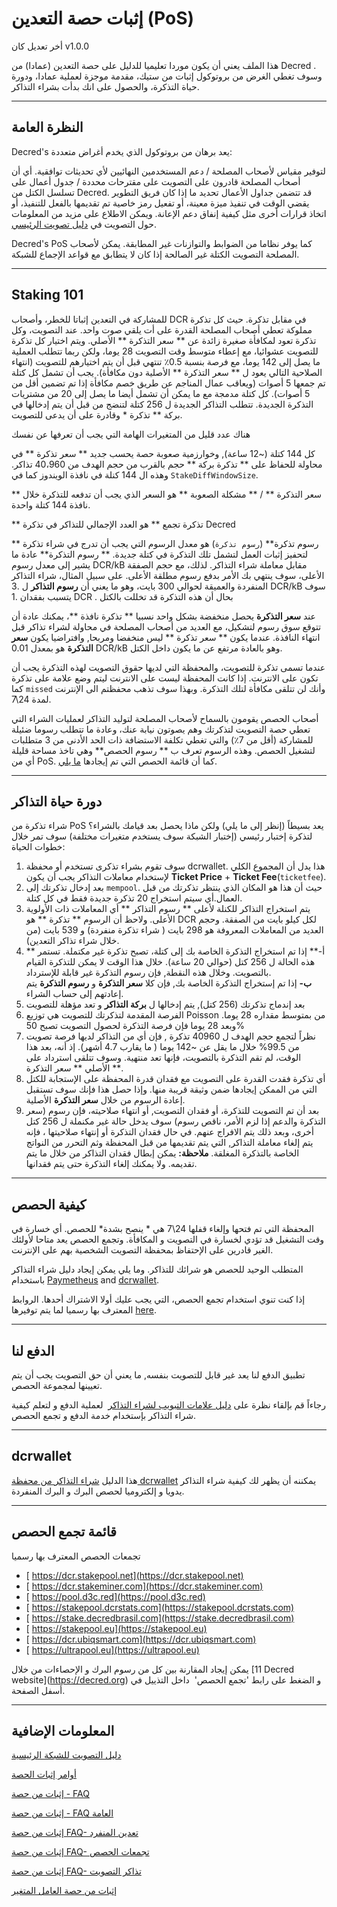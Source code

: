 # إثبات حصة التعدين (PoS)

أخر تعديل كان v1.0.0

هذا الملف يعني أن يكون موردا تعليميا للدليل على حصة التعدين (عمادا) من Decred . وسوف تغطي الغرض من بروتوكول إثبات من ستيك، مقدمة موجزة لعملية عمادا، ودورة حياة التذكرة، والحصول على انك بدأت بشراء التذاكر.

---

## النظرة العامة

Decred's يعد برهان من بروتوكول الذي يخدم أغراض متعددة:

لتوفير مقياس لأصحاب المصلحة / دعم المستخدمين النهائيين لأي تحديثات توافقية. أي أن أصحاب المصلحة قادرون على التصويت على مقترحات محددة / جدول أعمال على تسلسل الكتل من Decred. قد تتضمن جداول الأعمال تحديد ما إذا كان فريق التطوير يقضي الوقت في تنفيذ ميزة معينة، أو تفعيل رمز خاصية تم تقديمها بالفعل للتنفيذ، أو اتخاذ قرارات أخرى مثل كيفية إنفاق دعم الإعانة. ويمكن الاطلاع على مزيد من المعلومات حول التصويت في [دليل تصويت الرئيسي](/getting-started/user-guides/agenda-voting.md).

Decred's PoS  كما يوفر نظاما من الضوابط والتوازنات غير المطابقة. يمكن لأصحاب المصلحة التصويت الكتلة غير الصالحة إذا كان لا يتطابق مع قواعد الإجماع للشبكة.

---

## Staking 101 

للمشاركة في التعدين إثباتا للخطر، وأصحاب DCR في مقابل تذكرة. حيث كل تذكرة مملوكة تعطي أصحاب المصلحة القدرة على أت يلقي صوت واحد. عند التصويت، وكل تذكرة تعود لمكافأة صغيرة زائدة عن ** سعر التذكرة ** الأصلي. ويتم اختيار كل تذكرة للتصويت عشوائيا، مع إعطاء متوسط وقت التصويت 28 يوما، ولكن ربما تتطلب العملية ما يصل إلى 142 يوما، مع فرصة بنسبة 0.5٪ تنتهي قبل أن يتم اختيارهم للتصويت (انتهاء الصلاحية التالي يعود ل ** سعر التذكرة ** الأصلية دون مكافأة). يجب أن تشمل كل كتلة تم جمعها 5 أصوات (ويعاقب عمال المناجم عن طريق خصم مكافأة إذا تم تضمين أقل من 5 أصوات). كل كتلة مدمجة مع ما يمكن أن تشمل أيضا ما يصل إلى 20 من مشتريات التذكرة الجديدة. تتطلب التذاكر الجديدة ل 256 كتلة لتنضج من قبل أن يتم إدخالها في بركة ** تذكرة * وقادرة على أن يدعى للتصويت.

هناك عدد قليل من المتغيرات الهامة التي يجب أن تعرفها عن نفسك

كل 144 كتلة  (~12 ساعة), وخوارزمية صعوبة حصة يحسب جديد ** سعر تذكرة ** في محاولة للحفاظ على ** تذكرة بركة ** حجم بالقرب من حجم الهدف من 40،960 تذاكر. وهذه ال 144 كنلة في نافذة الويندوز كما في `StakeDiffWindowSize`.

** سعر التذكرة ** / ** مشكلة الصعوبة ** هو السعر الذي يجب أن تدفعه للتذكرة خلال نافذة 144 كتلة واحدة.

** تذكرة تجمع ** هو العدد الإجمالي للتذاكر في تذكرة Decred

 ** رسوم تذكرة** (`رسوم تذكرة`) هو معدل الرسوم التي يجب أن تدرج في شراء تذكرة لتحفيز إثبات العمل لتشمل تلك التذكرة في كتلة جديدة. ** رسوم التذكرة** عادة ما يشير إلى معدل رسوم DCR/kB  مقابل معاملة شراء التذاكر. لذلك، مع حجم الصفقة الأعلى، سوف ينتهي بك الأمر بدفع رسوم مطلقة الأعلى. على سبيل المثال، شراء التذاكر المنفردة والعميقة لحوالي 300 بايت، وهو ما يعني أن **رسوم التذاكر** ل .3 DCR/kB سوف يتسبب بفقدان .1 DCR . بحال أن هذه التذكرة قد تخللت بالكتل

عند **سعر التذكرة** يحصل منخفضة بشكل واحد نسبيا ** تذكرة نافذة **، يمكنك عادة أن تتوقع سوق رسوم لتشكيل، مع العديد من أصحاب المصلحة في محاولة لشراء تذاكر قبل انتهاء النافذة. عندما يكون ** سعر تذكرة ** ليس منخفضا ومربحا, وافتراضيا يكون **سعر التذكرة** هو بمعدل 0.01 DCR/kB وهو بالعادة مرتفع عن ما يكون داخل الكتل.

عندما تسمى تذكرة للتصويت، والمحفظة التي لديها حقوق التصويت لهذه التذكرة يجب أن تكون على الانترنت. إذا كانت المحفظة ليست على الانترنت ليتم وضع علامة على تذكرة كما `missed` وأنك لن تتلقى مكافأة لتلك التذكرة. وبهذا سوف تذهب محفظتم الى الإنترنت لمدة 24\7.

أصحاب الحصص يقومون بالسماح لأصحاب المصلحة لتوليد التذاكر لعمليات الشراء التي تعطي حصة التصويت لتذكرتك  وهم يصوتون نيابة عنك، وعادة ما تتطلب رسوما ضئيلة للمشاركة (أقل من 7٪) والتي تغطي تكلفة الاستضافة ذات الحد الأدنى من 3 متطلبات لتشغيل الحصص. وهذه الرسوم تعرف ب ** رسوم الحصص**    وهي تاخذ مساحة قليلة أي من PoS. كما أن قائمة الحصص التي تم إيجادها [ما يلي](#list-of-stakepools).

---

## دورة حياة التذاكر

شراء تذكرة من PoS يعد بسيطاً (إنظر إلى ما يلي) ولكن ماذا يحصل بعد قيامك بالشراء؟ لتذكرة إختبار رئيسي (إختبار الشبكة سوف يستخدم متغيرات مختلفة) سوف تمر خلال خطوات الحياة:

1. سوف تقوم بشراء تذكرى تستخدم <!--, Decrediton,--> أو محفظة dcrwallet. هذا يدل أن المجموع الكلي لإستخدام معاملات التذاكر يجب أن يكون **Ticket Price** + **Ticket Fee**(`ticketfee`).
2. بعد إدخال تذكرتك إلى `mempool`. حيث أن هذا هو المكان الذي ينتظر تذكرتك من قبل العمال.أي سيتم استخراج 20 تذكرة جديدة فقط في كل كتلة.
3. يتم استخراج التذاكر للكنلة  لأعلى ** رسوم التذاكر ** أي المعاملات ذات الأولوية الأعلى. ولاحظ أن الرسوم ** تذكرة ** هو DCR لكل كيلو بايت من الصفقة. وحجم العديد من المعاملات المعروفة هو 298 بايت ( شراء تذكرة منفردة) و 539 بايت (من خلال شراء تذاكر التعدين).
4. ** أ-** إذا تم استخراج التذكرة الخاصة بك إلى كتلة، تصبح تذكرة غير مكتملة. تستمر هذه الحالة ل 256 كتل (حوالي 20 ساعة). خلال هذا الوقت لا يمكن للتذكرة القيام بالتصويت. وخلال هذه النقطة, فإن رسوم التذكرة غير قابلة للإسترداد. <br />
**ب-** إذا تم إستخراج التذكرة الخاصة بك, فإن كلا **سعر التذكرة** و **رسوم التذكرة** يتم إعادتهم إلى حساب الشراء.
5. بعد إندماج تذكرتك (256 كتل), يتم إدخالها ل **بركة التذاكر** و تعد مؤهلة للتصويت
6. الفرصة المقدمة لتذكرتك للتصويت هي توزيع Poisson من بمتوسط مقداره 28 يوما. وبعد 28 يوما فإن فرصة التذكرة لحصول التصويت تصبح 50%
7. نظراً لتجمع حجم الهدف ل 40960 تذكرة , فإن أي من التذاكر لديها فرصة تصويت من 99.5% خلال ما يقل عن ~142 يوما ( ما يقارب 4.7 أشهر). إذ أنه، بعد هذا الوقت، لم تقم التذكرة بالتصويت، فإنها تعد منتهية. وسوف تتلقى استرداد على الأصلي ** سعر التذكرة **.
8. أي تذكرة فقدت القدرة على التصويت مع فقدان قدرة المحفظة على الإستجابة للكتل التي من الممكن إيجادها ضمن وثيقة قريبة منها. وإذا حصل هذا فإنك سوف تستقبل إعادة الرسوم من خلال **سعر التذكرة** الأصلية.
9. بعد أن تم التصويت للتذكرة، أو فقدان التصويت, أو انتهاء  صلاحيته، فإن رسوم (سعر التذكرة والدعم إذا لزم الأمر، ناقص رسوم) سوف  يدخل حالة غير مكنملة ل 256 كتل أخرى، وبعد ذلك يتم الافراج عنهم.  في حال فقدان التذكرة أو إنتهاء صلاحيتها ، فإنه يتم إلغاء معاملة التذاكر, التي يتم تقديمها من قبل المحفظة  وثم التحرر من النواتج الخاصة بالتذكرة المغلقة. **ملاحظة:** يمكن إبطال فقدان التذاكر من خلال ما يتم تقديمه. ولا يمكنك إلغاء التذكرة حتى يتم فقدانها.

---

## كيفية الحصص

المحفظة التي تم فتحها وإلغاء قفلها 24\7 هي * ينصح بشدة* للحصص. أي خسارة في وقت التشغيل قد تؤدي لخسارة في التصويت و المكافأة. وتجمع الحصص يعد متاحا لأولئك الغير قادرين على الإحتفاظ بمحفظة التصويت الشخصية بهم على الإنترنت.

المتطلب الوحيد للحصص هو شرائك للتذاكر. وما يلي يمكن إيجاد دليل شراء التذاكر باستخدام  [Paymetheus](#paymetheus) and [dcrwallet](#dcrwallet).

إذا كنت تنوي استخدام تجمع الحصص، التي يجب عليك أولا الاشتراك أحدها. الروابط المعترف بها رسميا لما يتم توفيرها [here](#list-of-stakepools).

---

## الدفع لنا

تطبيق الدفع لنا يعد غير قابل للتصويت بنفسه, ما يعني أن حق التصويت يجب أن يتم تعيينها لمجموعة الحصص.

رجاءاً قم بإلقاء نظرة على [دليل علامات التبويب لشراء التذاكر](/getting-started/user-guides/using-paymetheus.md#purchase-tickets-tab)  لعملية الدفع و لتعلم كيفية شراء التذاكر بإستخدام خدمة الدفع و تجمع الحصص.

---

## dcrwallet 

هذا الدليل [شراء التذاكر من محفظة dcrwallet](/getting-started/user-guides/dcrwallet-tickets.md) يمكننه أن يظهر لك كيفية شراء التذاكر يدويا و إلكتروميا لحصص البرك و البرك المنفردة.

---

## <i class="fa fa-life-ring"></i> قائمة تجمع الحصص

تجمعات الحصص المعترف بها رسميا

* [<i class="fa fa-external-link-square"></i> https://dcr.stakepool.net](https://dcr.stakepool.net)
* [<i class="fa fa-external-link-square"></i> https://dcr.stakeminer.com](https://dcr.stakeminer.com)
* [<i class="fa fa-external-link-square"></i> https://pool.d3c.red](https://pool.d3c.red)
* [<i class="fa fa-external-link-square"></i> https://stakepool.dcrstats.com](https://stakepool.dcrstats.com)
* [<i class="fa fa-external-link-square"></i> https://stake.decredbrasil.com](https://stake.decredbrasil.com)
* [<i class="fa fa-external-link-square"></i> https://stakepool.eu](https://stakepool.eu)
* [<i class="fa fa-external-link-square"></i> https://dcr.ubiqsmart.com](https://dcr.ubiqsmart.com)
* [<i class="fa fa-external-link-square"></i> https://ultrapool.eu](https://ultrapool.eu)

يمكن إيجاد المقارنة بين كل من رسوم البرك و الإحصاءات من خلال [11 Decred website](https://decred.org<i class="fa fa-external-link-square"></i>) و الضغط على رابط 'تجمع الحصص'  داخل التذييل في أسفل الصفحة.

---

<!-- TODO: **شراء التذاكر مع Decrediton** -->

## المعلومات الإضافية

[دليل التصويت للشبكة الرئيسية](/getting-started/user-guides/agenda-voting.md)

[أوامر إثبات الحصة](/advanced/program-options.md#pos-commands)

[إثبات من حصة  - FAQ](/faq/proof-of-stake/general.md)

[إثبات من حصة - FAQ العامة](/faq/proof-of-stake/buying-tickets-and-fees.md)

[إثبات من حصة FAQ- تعدين المنفرد](/faq/proof-of-stake/solo-mining.md)

[إثبات من حصة FAQ- تجمعات الحصص](/faq/proof-of-stake/stake-pools.md)

[إثبات من حصة FAQ- تذاكر التصويت](/faq/proof-of-stake/voting-tickets.md)

[إثبات من حصة العامل المتغير](/advanced/program-options.md#pos-network-parameters)
